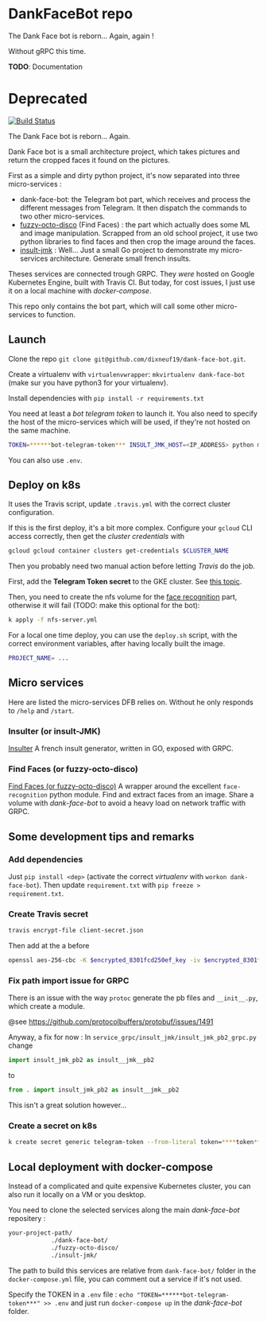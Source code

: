 # DankFaceBot repo

The Dank Face bot is reborn... Again, again !

Without gRPC this time.

**TODO**: Documentation

# Deprecated

[![Build Status](https://travis-ci.org/dixneuf19/dank-face-bot.svg?branch=master)](https://travis-ci.org/dixneuf19/dank-face-bot)

The Dank Face bot is reborn... Again.

Dank Face bot is a small architecture project, which takes pictures and return the cropped faces it found on the pictures.

First as a simple and dirty python project, it's now separated into three micro-services :
- dank-face-bot: the Telegram bot part, which receives and process the different messages from Telegram. It then dispatch the commands to two other micro-services.
- [fuzzy-octo-disco](https://www.github.com/dixneuf19/fuzzy-octo-disco) (Find Faces) : the part which actually does some ML and image manipulation. Scrapped from an old school project, it use two python libraries to find faces and then crop the image around the faces.
- [insult-jmk](https://www.github.com/dixneuf19/insult-jmk) : Well... Just a small Go project to demonstrate my micro-services architecture. Generate small french insults.

Theses services are connected trough GRPC.
They *were* hosted on Google Kubernetes Engine, built with Travis CI.
But today, for cost issues, I just use it on a local machine with *docker-compose*.

This repo only contains the bot part, which will call some other micro-services to function.

## Launch

Clone the repo `git clone git@github.com/dixneuf19/dank-face-bot.git`.

Create a virtualenv with `virtualenvwrapper`: `mkvirtualenv dank-face-bot` (make sur you have python3 for your virtualenv).

Install dependencies with `pip install -r requirements.txt`

You need at least a *bot telegram token* to launch it. You also need to specify the host of the micro-services which will be used, if they're not hosted on the same machine.

```bash
TOKEN=******bot-telegram-token*** INSULT_JMK_HOST=<IP_ADDRESS> python main.py
```

You can also use `.env`.

## Deploy on k8s

It uses the Travis script, update `.travis.yml` with the correct cluster configuration.

If this is the first deploy, it's a bit more complex. Configure your `gcloud` CLI access correctly, then get the *cluster credentials* with

```bash
gcloud gcloud container clusters get-credentials $CLUSTER_NAME
```

Then you probably need two manual action before letting *Travis* do the job.

First, add the **Telegram Token secret** to the GKE cluster. See [this topic](###Create-a-secret-on-k8s).

Then, you need to create the nfs volume for the [face recognition](https://www.github.com/dixneuf19/fuzzy-octo-disco) part, otherwise it will fail (TODO: make this optional for the bot):

```bash
k apply -f nfs-server.yml
```

For a local one time deploy, you can use the `deploy.sh` script, with the correct environment variables, after having locally built the image.

```bash
PROJECT_NAME= ...
```

## Micro services

Here are listed the micro-services DFB relies on. Without he only responds to `/help` and `/start`.

### Insulter (or insult-JMK)

[Insulter](https://www.github.com/dixneuf19/insult-jmk)
A french insult generator, written in GO, exposed with GRPC.

### Find Faces (or fuzzy-octo-disco)

[Find Faces (or fuzzy-octo-disco)](https://www.github.com/dixneuf19/fuzzy-octo-disco)
A wrapper around the excellent `face-recognition` python module. Find and extract faces from an image. Share a volume with *dank-face-bot* to avoid a heavy load on network traffic with GRPC.

## Some development tips and remarks

### Add dependencies

Just `pip install <dep>` (activate the correct *virtualenv* with `workon dank-face-bot`).
Then update `requirement.txt` with `pip freeze > requirement.txt`.

### Create Travis secret

```bash
travis encrypt-file client-secret.json
```

Then add at the a before

```bash
openssl aes-256-cbc -K $encrypted_8301fcd250ef_key -iv $encrypted_8301fcd250ef_iv -in client-secret.json.enc -out client-secret.json -d
```

### Fix path import issue for GRPC

There is an issue with the way `protoc` generate the pb files and `__init__.py`, which create a module.

@see <https://github.com/protocolbuffers/protobuf/issues/1491>

Anyway, a fix for now : 
In `service_grpc/insult_jmk/insult_jmk_pb2_grpc.py` change 

```python
import insult_jmk_pb2 as insult__jmk__pb2
```

to

```python
from . import insult_jmk_pb2 as insult__jmk__pb2
```

This isn't a great solution however...

### Create a secret on k8s

```bash
k create secret generic telegram-token --from-literal token=****token****
```

## Local deployment with docker-compose

Instead of a complicated and quite expensive Kubernetes cluster, you can also run it locally on a VM or you desktop.

You need to clone the selected services along the main *dank-face-bot* repositery :

```bash
your-project-path/
            ./dank-face-bot/
            ./fuzzy-octo-disco/
            ./insult-jmk/
```

The path to build this services are relative from `dank-face-bot/` folder in the `docker-compose.yml` file, you can comment out a service if it's not used.

Specify the TOKEN in a `.env` file : `echo "TOKEN=******bot-telegram-token***" >> .env` and just run `docker-compose up` in the *dank-face-bot* folder.
